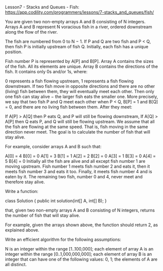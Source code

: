 ﻿Lesson7 - Stacks and Queues - Fish:
https://app.codility.com/programmers/lessons/7-stacks_and_queues/fish/

You are given two non-empty arrays A and B consisting of N integers. 
Arrays A and B represent N voracious fish in a river,
ordered downstream along the flow of the river.

The fish are numbered from 0 to N − 1. If P and Q are two fish and P < Q, 
then fish P is initially upstream of fish Q. Initially, each fish has a unique position.

Fish number P is represented by A[P] and B[P]. 
Array A contains the sizes of the fish. All its elements are unique.
Array B contains the directions of the fish. It contains only 0s and/or 1s, where:

0 represents a fish flowing upstream,
1 represents a fish flowing downstream.
If two fish move in opposite directions and there are no other (living) fish between them, 
they will eventually meet each other. Then only one fish can stay alive
− the larger fish eats the smaller one. More precisely, we say 
that two fish P and Q meet each other when P < Q, B[P] = 1 and B[Q] = 0, 
and there are no living fish between them. After they meet:

If A[P] > A[Q] then P eats Q, and P will still be flowing downstream,
If A[Q] > A[P] then Q eats P, and Q will still be flowing upstream.
We assume that all the fish are flowing at the same speed. That is, 
fish moving in the same direction never meet. The goal is to calculate the number of fish 
that will stay alive.

For example, consider arrays A and B such that:

  A[0] = 4    B[0] = 0
  A[1] = 3    B[1] = 1
  A[2] = 2    B[2] = 0
  A[3] = 1    B[3] = 0
  A[4] = 5    B[4] = 0
Initially all the fish are alive and all except fish number 1 are moving upstream. 
Fish number 1 meets fish number 2 and eats it, then it meets fish number 3 and eats it too. 
Finally, it meets fish number 4 and is eaten by it. The remaining two fish, number 0 and 4, 
never meet and therefore stay alive.

Write a function:

class Solution { public int solution(int[] A, int[] B); }

that, given two non-empty arrays A and B consisting of N integers, 
returns the number of fish that will stay alive.

For example, given the arrays shown above, the function should return 2, as explained above.

Write an efficient algorithm for the following assumptions:

N is an integer within the range [1..100,000];
each element of array A is an integer within the range [0..1,000,000,000];
each element of array B is an integer that can have one of the following values: 0, 1;
the elements of A are all distinct.
